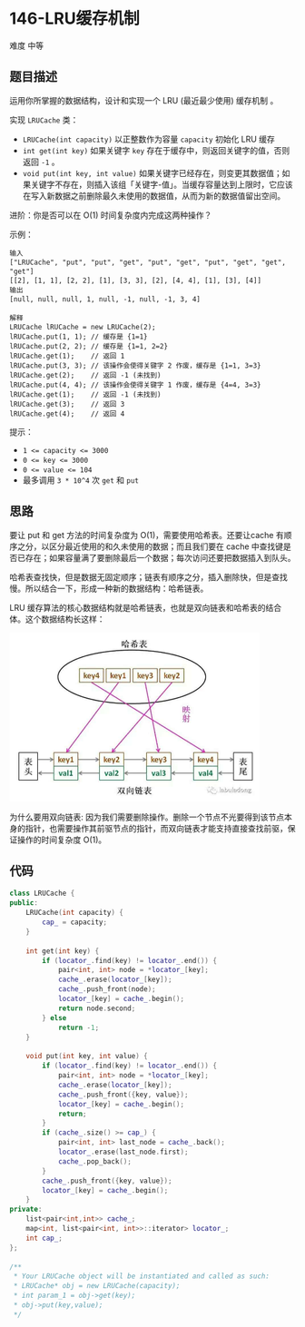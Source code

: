 # 146-LRU缓存机制

难度 中等



## 题目描述

运用你所掌握的数据结构，设计和实现一个  LRU (最近最少使用) 缓存机制 。

实现 `LRUCache` 类：

- `LRUCache(int capacity)` 以正整数作为容量 `capacity` 初始化 LRU 缓存
- `int get(int key)` 如果关键字 `key` 存在于缓存中，则返回关键字的值，否则返回 `-1` 。
- `void put(int key, int value)` 如果关键字已经存在，则变更其数据值；如果关键字不存在，则插入该组「关键字-值」。当缓存容量达到上限时，它应该在写入新数据之前删除最久未使用的数据值，从而为新的数据值留出空间。


进阶：你是否可以在 O(1) 时间复杂度内完成这两种操作？

示例：
```
输入
["LRUCache", "put", "put", "get", "put", "get", "put", "get", "get", "get"]
[[2], [1, 1], [2, 2], [1], [3, 3], [2], [4, 4], [1], [3], [4]]
输出
[null, null, null, 1, null, -1, null, -1, 3, 4]

解释
LRUCache lRUCache = new LRUCache(2);
lRUCache.put(1, 1); // 缓存是 {1=1}
lRUCache.put(2, 2); // 缓存是 {1=1, 2=2}
lRUCache.get(1);    // 返回 1
lRUCache.put(3, 3); // 该操作会使得关键字 2 作废，缓存是 {1=1, 3=3}
lRUCache.get(2);    // 返回 -1 (未找到)
lRUCache.put(4, 4); // 该操作会使得关键字 1 作废，缓存是 {4=4, 3=3}
lRUCache.get(1);    // 返回 -1 (未找到)
lRUCache.get(3);    // 返回 3
lRUCache.get(4);    // 返回 4
```

提示：

- `1 <= capacity <= 3000`
- `0 <= key <= 3000`
- `0 <= value <= 104`
- 最多调用 `3 * 10^4` 次 `get` 和 `put`



## 思路

要让 put 和 get 方法的时间复杂度为 O(1)，需要使用哈希表。还要让cache 有顺序之分，以区分最近使用的和久未使用的数据；而且我们要在 cache 中查找键是否已存在；如果容量满了要删除最后一个数据；每次访问还要把数据插入到队头。

哈希表查找快，但是数据无固定顺序；链表有顺序之分，插入删除快，但是查找慢。所以结合一下，形成一种新的数据结构：哈希链表。

LRU 缓存算法的核心数据结构就是哈希链表，也就是双向链表和哈希表的结合体。这个数据结构长这样：

<img src="images/linked_hash_map.jpg" style="zoom:50%;" />

为什么要用双向链表: 因为我们需要删除操作。删除一个节点不光要得到该节点本身的指针，也需要操作其前驱节点的指针，而双向链表才能支持直接查找前驱，保证操作的时间复杂度 O(1)。



## 代码

```c++
class LRUCache {
public:
    LRUCache(int capacity) {
        cap_ = capacity;
    }
    
    int get(int key) {
        if (locator_.find(key) != locator_.end()) {
            pair<int, int> node = *locator_[key];
            cache_.erase(locator_[key]);
            cache_.push_front(node);
            locator_[key] = cache_.begin();
            return node.second;
        } else 
            return -1;
    }
    
    void put(int key, int value) {
        if (locator_.find(key) != locator_.end()) {
            pair<int, int> node = *locator_[key];
            cache_.erase(locator_[key]);
            cache_.push_front({key, value});
            locator_[key] = cache_.begin();
            return;
        }
        if (cache_.size() >= cap_) {
            pair<int, int> last_node = cache_.back();
            locator_.erase(last_node.first);
            cache_.pop_back();
        }
        cache_.push_front({key, value});
        locator_[key] = cache_.begin();
    }
private:
    list<pair<int,int>> cache_;
    map<int, list<pair<int, int>>::iterator> locator_;
    int cap_;
};

/**
 * Your LRUCache object will be instantiated and called as such:
 * LRUCache* obj = new LRUCache(capacity);
 * int param_1 = obj->get(key);
 * obj->put(key,value);
 */
```

